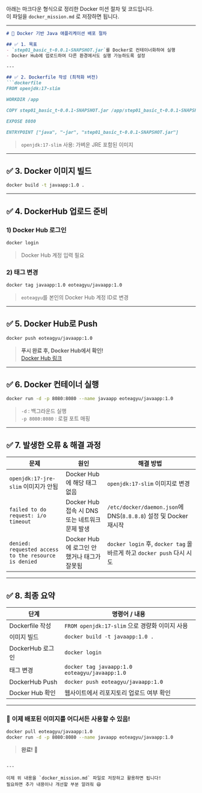 아래는 마크다운 형식으로 정리한 Docker 미션 절차 및 코드입니다.  
이 파일을 `docker_mission.md` 로 저장하면 됩니다.  

---

```markdown
# 🚀 Docker 기반 Java 애플리케이션 배포 절차

## ✅ 1. 목표  
- `step01_basic_t-0.0.1-SNAPSHOT.jar`를 Docker로 컨테이너화하여 실행  
- Docker Hub에 업로드하여 다른 환경에서도 실행 가능하도록 설정  

---

## ✅ 2. Dockerfile 작성 (최적화 버전)
```dockerfile
FROM openjdk:17-slim

WORKDIR /app

COPY step01_basic_t-0.0.1-SNAPSHOT.jar /app/step01_basic_t-0.0.1-SNAPSHOT.jar

EXPOSE 8080

ENTRYPOINT ["java", "-jar", "step01_basic_t-0.0.1-SNAPSHOT.jar"]
```
> `openjdk:17-slim` 사용: 가벼운 JRE 포함된 이미지  

---

## ✅ 3. Docker 이미지 빌드
```bash
docker build -t javaapp:1.0 .
```

---

## ✅ 4. DockerHub 업로드 준비
### 1) Docker Hub 로그인
```bash
docker login
```
> Docker Hub 계정 입력 필요

### 2) 태그 변경
```bash
docker tag javaapp:1.0 eoteagyu/javaapp:1.0
```
> `eoteagyu`를 본인의 Docker Hub 계정 ID로 변경  

---

## ✅ 5. Docker Hub로 Push
```bash
docker push eoteagyu/javaapp:1.0
```
> **푸시 완료 후, Docker Hub에서 확인!**  
> [Docker Hub 링크](https://hub.docker.com/)

---

## ✅ 6. Docker 컨테이너 실행
```bash
docker run -d -p 8080:8080 --name javaapp eoteagyu/javaapp:1.0
```
> `-d` : 백그라운드 실행  
> `-p 8080:8080` : 로컬 포트 매핑  

---

## ✅ 7. 발생한 오류 & 해결 과정

| 문제                                                      | 원인                                                   | 해결 방법                                                   |
|---------------------------------------------------------|------------------------------------------------------|----------------------------------------------------------|
| `openjdk:17-jre-slim` 이미지가 안됨                     | Docker Hub에 해당 태그 없음                            | `openjdk:17-slim` 이미지로 변경                           |
| `failed to do request: i/o timeout`                    | Docker Hub 접속 시 DNS 또는 네트워크 문제 발생        | `/etc/docker/daemon.json`에 DNS(`8.8.8.8`) 설정 및 Docker 재시작 |
| `denied: requested access to the resource is denied`   | Docker Hub에 로그인 안 했거나 태그가 잘못됨           | `docker login` 후, `docker tag` 올바르게 하고 `docker push` 다시 시도 |

---

## ✅ 8. 최종 요약
| 단계             | 명령어 / 내용                                                               |
|----------------|------------------------------------------------------------------------|
| Dockerfile 작성  | `FROM openjdk:17-slim` 으로 경량화 이미지 사용                                    |
| 이미지 빌드      | `docker build -t javaapp:1.0 .`                                        |
| DockerHub 로그인 | `docker login`                                                         |
| 태그 변경        | `docker tag javaapp:1.0 eoteagyu/javaapp:1.0`                          |
| DockerHub Push | `docker push eoteagyu/javaapp:1.0`                                     |
| Docker Hub 확인 | 웹사이트에서 리포지토리 업로드 여부 확인                                      |

---

### 🎯 **이제 배포된 이미지를 어디서든 사용할 수 있음!**  
```bash
docker pull eoteagyu/javaapp:1.0
docker run -d -p 8080:8080 --name javaapp eoteagyu/javaapp:1.0
```
> **완료!** 🎉
```

---

이제 위 내용을 `docker_mission.md` 파일로 저장하고 활용하면 됩니다!  
필요하면 추가 내용이나 개선할 부분 알려줘 😆
